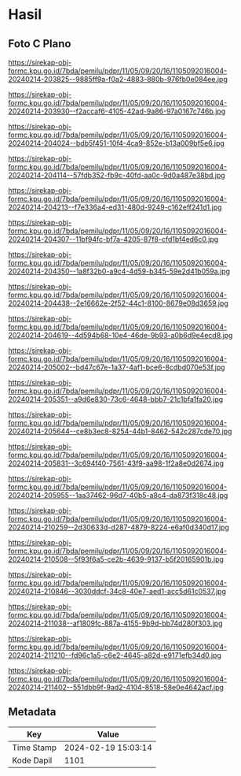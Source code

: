 # Hasil

## Foto C Plano

https://sirekap-obj-formc.kpu.go.id/7bda/pemilu/pdpr/11/05/09/20/16/1105092016004-20240214-203825--9885ff9a-f0a2-4883-880b-976fb0e084ee.jpg

https://sirekap-obj-formc.kpu.go.id/7bda/pemilu/pdpr/11/05/09/20/16/1105092016004-20240214-203930--f2accaf6-4105-42ad-9a86-97a0167c746b.jpg

https://sirekap-obj-formc.kpu.go.id/7bda/pemilu/pdpr/11/05/09/20/16/1105092016004-20240214-204024--bdb5f451-10f4-4ca9-852e-b13a009bf5e6.jpg

https://sirekap-obj-formc.kpu.go.id/7bda/pemilu/pdpr/11/05/09/20/16/1105092016004-20240214-204114--57fdb352-fb9c-40fd-aa0c-9d0a487e38bd.jpg

https://sirekap-obj-formc.kpu.go.id/7bda/pemilu/pdpr/11/05/09/20/16/1105092016004-20240214-204213--f7e336a4-ed31-480d-9249-c162eff241d1.jpg

https://sirekap-obj-formc.kpu.go.id/7bda/pemilu/pdpr/11/05/09/20/16/1105092016004-20240214-204307--11bf94fc-bf7a-4205-87f8-cfd1bf4ed6c0.jpg

https://sirekap-obj-formc.kpu.go.id/7bda/pemilu/pdpr/11/05/09/20/16/1105092016004-20240214-204350--1a8f32b0-a9c4-4d59-b345-59e2d41b059a.jpg

https://sirekap-obj-formc.kpu.go.id/7bda/pemilu/pdpr/11/05/09/20/16/1105092016004-20240214-204438--2e16662e-2f52-44c1-8100-8679e08d3659.jpg

https://sirekap-obj-formc.kpu.go.id/7bda/pemilu/pdpr/11/05/09/20/16/1105092016004-20240214-204619--4d594b68-10e4-46de-9b93-a0b6d9e4ecd8.jpg

https://sirekap-obj-formc.kpu.go.id/7bda/pemilu/pdpr/11/05/09/20/16/1105092016004-20240214-205002--bd47c67e-1a37-4af1-bce6-8cdbd070e53f.jpg

https://sirekap-obj-formc.kpu.go.id/7bda/pemilu/pdpr/11/05/09/20/16/1105092016004-20240214-205351--a9d6e830-73c6-4648-bbb7-21c1bfa1fa20.jpg

https://sirekap-obj-formc.kpu.go.id/7bda/pemilu/pdpr/11/05/09/20/16/1105092016004-20240214-205644--ce8b3ec8-8254-44b1-8462-542c287cde70.jpg

https://sirekap-obj-formc.kpu.go.id/7bda/pemilu/pdpr/11/05/09/20/16/1105092016004-20240214-205831--3c694f40-7561-43f9-aa98-1f2a8e0d2674.jpg

https://sirekap-obj-formc.kpu.go.id/7bda/pemilu/pdpr/11/05/09/20/16/1105092016004-20240214-205955--1aa37462-96d7-40b5-a8c4-da873f318c48.jpg

https://sirekap-obj-formc.kpu.go.id/7bda/pemilu/pdpr/11/05/09/20/16/1105092016004-20240214-210259--2d30633d-d287-4879-8224-e6af0d340d17.jpg

https://sirekap-obj-formc.kpu.go.id/7bda/pemilu/pdpr/11/05/09/20/16/1105092016004-20240214-210508--5f93f6a5-ce2b-4639-9137-b5f20165901b.jpg

https://sirekap-obj-formc.kpu.go.id/7bda/pemilu/pdpr/11/05/09/20/16/1105092016004-20240214-210846--3030ddcf-34c8-40e7-aed1-acc5d61c0537.jpg

https://sirekap-obj-formc.kpu.go.id/7bda/pemilu/pdpr/11/05/09/20/16/1105092016004-20240214-211038--af1809fc-887a-4155-9b9d-bb74d280f303.jpg

https://sirekap-obj-formc.kpu.go.id/7bda/pemilu/pdpr/11/05/09/20/16/1105092016004-20240214-211210--fd96c1a5-c6e2-4645-a82d-e9171efb34d0.jpg

https://sirekap-obj-formc.kpu.go.id/7bda/pemilu/pdpr/11/05/09/20/16/1105092016004-20240214-211402--551dbb9f-9ad2-4104-8518-58e0e4642acf.jpg


## Metadata

| Key        | Value               |
| ---------- | ------------------- |
| Time Stamp | 2024-02-19 15:03:14 |
| Kode Dapil | 1101                |



